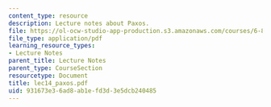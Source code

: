 ```yaml
---
content_type: resource
description: Lecture notes about Paxos.
file: https://ol-ocw-studio-app-production.s3.amazonaws.com/courses/6-824-distributed-computer-systems-engineering-spring-2006/931673e36ad8ab1efd3d3e5dcb240485_lec14_paxos.pdf
file_type: application/pdf
learning_resource_types:
- Lecture Notes
parent_title: Lecture Notes
parent_type: CourseSection
resourcetype: Document
title: lec14_paxos.pdf
uid: 931673e3-6ad8-ab1e-fd3d-3e5dcb240485
---
```

